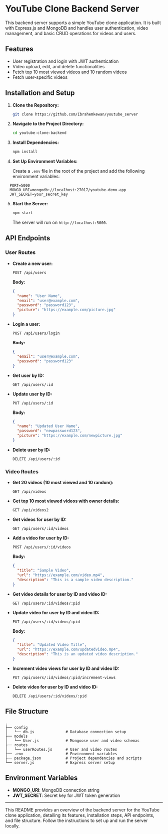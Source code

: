 # YouTube Clone Backend Server

This backend server supports a simple YouTube clone application. It is built with Express.js and MongoDB and handles user authentication, video management, and basic CRUD operations for videos and users.



## Features

- User registration and login with JWT authentication
- Video upload, edit, and delete functionalities
- Fetch top 10 most viewed videos and 10 random videos
- Fetch user-specific videos

## Installation and Setup

1. **Clone the Repository:**

   ```bash
   git clone https://github.com/Ibrahemkewan/youtube_server
   ```

2. **Navigate to the Project Directory:**

   ```bash
   cd youtube-clone-backend
   ```

3. **Install Dependencies:**

   ```bash
   npm install
   ```

4. **Set Up Environment Variables:**

   Create a `.env` file in the root of the project and add the following environment variables:
```
  PORT=5000
  MONGO_URI=mongodb://localhost:27017/youtube-demo-app
  JWT_SECRET=your_secret_key
```

5. **Start the Server:**

   ```bash
   npm start
   ```

   The server will run on `http://localhost:5000`.

## API Endpoints

### User Routes

- **Create a new user:**

  ```http
  POST /api/users
  ```

  **Body:**

  ```json
  {
    "name": "User Name",
    "email": "user@example.com",
    "password": "password123",
    "picture": "https://example.com/picture.jpg"
  }
  ```

- **Login a user:**

  ```http
  POST /api/users/login
  ```

  **Body:**

  ```json
  {
    "email": "user@example.com",
    "password": "password123"
  }
  ```

- **Get user by ID:**

  ```http
  GET /api/users/:id
  ```

- **Update user by ID:**

  ```http
  PUT /api/users/:id
  ```

  **Body:**

  ```json
  {
    "name": "Updated User Name",
    "password": "newpassword123",
    "picture": "https://example.com/newpicture.jpg"
  }
  ```

- **Delete user by ID:**

  ```http
  DELETE /api/users/:id
  ```

### Video Routes

- **Get 20 videos (10 most viewed and 10 random):**

  ```http
  GET /api/videos
  ```

- **Get top 10 most viewed videos with owner details:**

  ```http
  GET /api/videos2
  ```

- **Get videos for user by ID:**

  ```http
  GET /api/users/:id/videos
  ```

- **Add a video for user by ID:**

  ```http
  POST /api/users/:id/videos
  ```

  **Body:**

  ```json
  {
    "title": "Sample Video",
    "url": "https://example.com/video.mp4",
    "description": "This is a sample video description."
  }
  ```

- **Get video details for user by ID and video ID:**

  ```http
  GET /api/users/:id/videos/:pid
  ```

- **Update video for user by ID and video ID:**

  ```http
  PUT /api/users/:id/videos/:pid
  ```

  **Body:**

  ```json
  {
    "title": "Updated Video Title",
    "url": "https://example.com/updatedvideo.mp4",
    "description": "This is an updated video description."
  }
  ```

- **Increment video views for user by ID and video ID:**

  ```http
  PUT /api/users/:id/videos/:pid/increment-views
  ```

- **Delete video for user by ID and video ID:**

  ```http
  DELETE /api/users/:id/videos/:pid
  ```

## File Structure

```
.
├── config
│   └── db.js              # Database connection setup
├── models
│   └── User.js            # Mongoose user and video schemas
├── routes
│   └── userRoutes.js      # User and video routes
├── .env                   # Environment variables
├── package.json           # Project dependencies and scripts
└── server.js              # Express server setup
```

## Environment Variables

- **MONGO_URI**: MongoDB connection string
- **JWT_SECRET**: Secret key for JWT token generation

---

This README provides an overview of the backend server for the YouTube clone application, detailing its features, installation steps, API endpoints, and file structure. Follow the instructions to set up and run the server locally.
